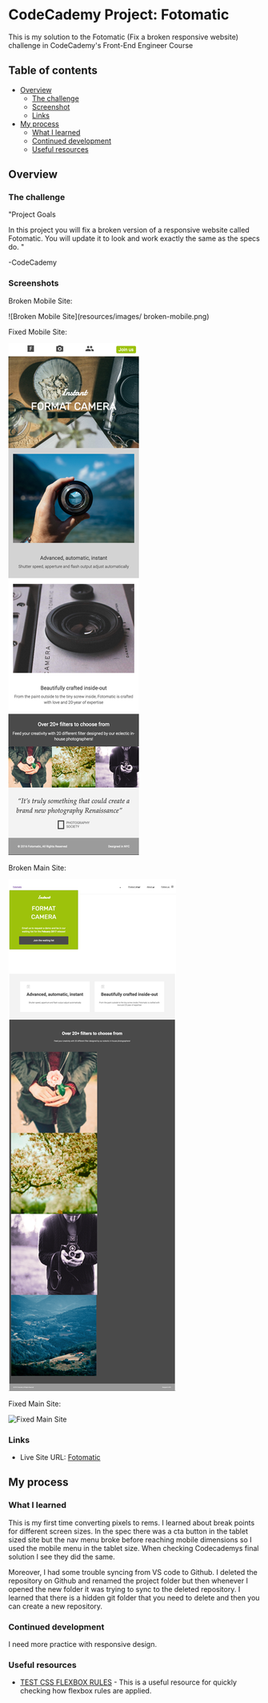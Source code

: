 # CodeCademy Project: Fotomatic

This is my solution to the Fotomatic (Fix a broken responsive website) challenge in CodeCademy's Front-End Engineer Course

## Table of contents

- [Overview](#overview)
  - [The challenge](#the-challenge)
  - [Screenshot](#screenshot)
  - [Links](#links)
- [My process](#my-process)
  - [What I learned](#what-i-learned)
  - [Continued development](#continued-development)
  - [Useful resources](#useful-resources)

## Overview

### The challenge

"Project Goals

In this project you will fix a broken version of a responsive website called Fotomatic. You will update it to look and work exactly the same as the specs do. "

-CodeCademy

### Screenshots

Broken Mobile Site:

![Broken Mobile Site](resources/images/ broken-mobile.png) 

Fixed Mobile Site:

![Fixed Mobile Site](resources/images/finished-mobile.png)

Broken Main Site:

![Broken Main Site](resources/images/main-broken.png)

Fixed Main Site:

![Fixed Main Site](resources/images/finished-full-page.png)

### Links

- Live Site URL: [Fotomatic](https://andyferrie.github.io/Fotomatic/)

## My process

### What I learned

This is my first time converting pixels to rems. I learned about break points for different screen sizes. In the spec there was a cta button in the tablet sized site but the nav menu broke before reaching mobile dimensions so I used the mobile menu in the tablet size. When checking Codecademys final solution I see they did the same.

Moreover, I had some trouble syncing from VS code to Github. I deleted the repository on Github and renamed the project folder but then whenever I opened the new folder it was trying to sync to the deleted repository. I learned that there is a hidden git folder that you need to delete and then you can create a new repository.

### Continued development

I need more practice with responsive design.

### Useful resources

- [TEST CSS FLEXBOX RULES](https://flexbox.help/) - This is a useful resource for quickly checking how flexbox rules are applied.